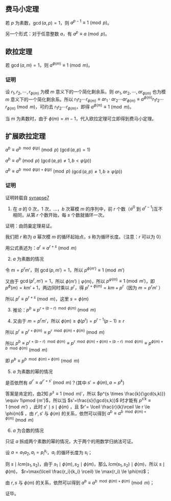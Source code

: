 ## 费马小定理

若 $p$ 为素数，$\gcd(a, p) = 1$，则 $a^{p - 1} \equiv 1 \pmod{p}$。

另一个形式：对于任意整数 $a$，有 $a^p \equiv a \pmod{p}$。

## 欧拉定理

若 $\gcd(a, m) = 1$，则 $a^{\phi(m)} \equiv 1 \pmod{m}$。

### 证明

设 $r_1, r_2, \cdots, r_{\phi(m)}$ 为模 $m$ 意义下的一个简化剩余系，则 $ar_1, ar_2, \cdots, ar_{\phi(m)}$ 也为模 $m$ 意义下的一个简化剩余系。所以 $r_1r_2 \cdots r_{\phi(m)} \equiv ar_1 \cdot ar_2 \cdots ar_{\phi(m)} \equiv a^{\phi(m)}r_1r_2 \cdots r_{\phi(m)} \pmod{m}$，可约去 $r_1r_2 \cdots r_{\phi(m)}$，即得 $a^{\phi(m)} \equiv 1 \pmod{m}$。

当 $m$ 为素数时，由于 $\phi(m) = m - 1$，代入欧拉定理可立即得到费马小定理。


## 扩展欧拉定理

$a^b \equiv a^{b \mod \phi(p)} \pmod p$   $(\gcd(a,p)=1)$

$a^b \equiv a^b \pmod p$   $(\gcd(a,p)\ne 1,b<\varphi(p))$

$a^b \equiv a^{b \mod \phi(p)+\phi(p)} \pmod p$  $(\gcd(a,p)\ne 1,b \ge  \varphi(p))$

### 证明

证明转载自 [synapse7](http://blog.csdn.net/synapse7/article/details/19610361)

1. 在 $a$ 的 $0$ 次，$1$ 次，...，$b$ 次幂模 $m$ 的序列中，前 $r$ 个数（$a^0$ 到 $a^{r-1}$)互不相同，从第 $r$ 个数开始，每 $s$ 个数就循环一次。

证明：由鸽巢定理易证。

我们把 $r$ 称为 $a$ 幂次模 $m$ 的循环起始点，$s$ 称为循环长度。（注意：$r$ 可以为 $0$）

用公式表述为：$a^r\equiv a^{r+s}\pmod{m}$ 

2.  $a$ 为素数的情况

令 $m=p^rm'$，则 $\gcd(p,m')=1$，所以 $p^{\phi(m')}\equiv 1\pmod{m'}$ 

又由于 $\gcd(p^r,m')=1$，所以 $\phi(m') \mid \varphi(m)$，所以 $p^{\varphi(m)}\equiv 1 \pmod {m'}$，即 $p^\phi(m)=km'+1$，两边同时乘以 $p^r$，得 $p^{r+\phi(m)}=km+p^r$（因为 $m=p^rm'$ ）

所以 $p^r\equiv p^{r+s}\pmod m$，这里 $s=\phi(m)$

3. 推论：$p^b\equiv p^{r+(b-r) \mod \phi(m)}\pmod m$ 

4. 又由于 $m=p^rm'$，所以 $\phi(m) \ge  \phi(p^r)=p^{r-1}(p-1) \ge r$ 

所以 $p^r\equiv p^{r+\phi(m)}\equiv p^{r \mod \phi(m)+\phi(m)}\pmod m$ 

所以 $p^b\equiv p^{r+(b-r) \mod \phi(m)}\equiv p^{r \mod \phi(m)+\phi(m)+(b-r) \mod \phi(m)}\equiv p^{\phi(m)+b \mod \phi(m)}\pmod m$ 

即 $p^b\equiv p^{b \mod \phi(m)+\phi(m)}\pmod m$ 

5.  $a$ 为素数的幂的情况

是否依然有 $a^{r'}\equiv a^{r'+s'}\pmod m$？(其中 $s'=\phi(m),a=p^k$)

答案是肯定的，由2知 $p^s\equiv 1 \pmod m'$，所以 $p^{s \times \frac{k}{\gcd(s,k)}} \equiv 1\pmod {m'}$，所以当 $s'=\frac{s}{\gcd(s,k)}$ 时才能有 $p^{s'k}\equiv 1\pmod {m'}$ ，此时 $s' \mid s \mid \phi(m)$ ，且 $r'= \lceil \frac{r}{k}\rceil \le r \le \phi(m)$ ，由 $r',s'$ 与 $\phi(m)$ 的关系，依然可以得到 $a^b\equiv a^{b \mod \phi(m)+\phi(m)}\pmod m$

6.  $a$ 为合数的情况

只证 $a$ 拆成两个素数的幂的情况，大于两个的用数学归纳法可证。

设 $a=a_1a_2,a_i=p_i^{k_i}$，$a_i$ 的循环长度为 $s_i$；

则 $s \mid lcm(s_1,s_2)$，由于 $s_1 \mid \phi(m),s_2 \mid \phi(m)$，那么 $lcm(s_1,s_2) \mid \phi(m)$，所以 $s \mid \phi(m)$， $r=\max(\lceil \frac{r_i}{k_i} \rceil) \le \max(r_i) \le \phi(m)$；

由 $r,s$ 与 $\phi(m)$ 的关系，依然可以得到 $a^b\equiv a^{b \mod \phi(m)+\phi(m)}\pmod m$；

证毕。
